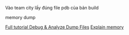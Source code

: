 Vào team city lấy đúng file pdb của bản build

memory dump

[Full tutorial Debug & Analyze Dump Files](https://www.youtube.com/watch?v=exXbX-z4Ims&t=743s)
[Explain memory](https://www.youtube.com/watch?v=HkAhFhcLn9Q&t=284s)


